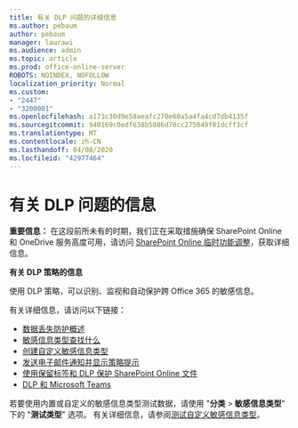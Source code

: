 ```yaml
---
title: 有关 DLP 问题的详细信息
ms.author: pebaum
author: pebaum
manager: laurawi
ms.audience: admin
ms.topic: article
ms.prod: office-online-server
ROBOTS: NOINDEX, NOFOLLOW
localization_priority: Normal
ms.custom:
- "2447"
- "3200001"
ms.openlocfilehash: a171c30d9e58aeafc270e60a5a4fa4cd7db4135f
ms.sourcegitcommit: 940169c0edf638b5086d70cc275049f01dcff3cf
ms.translationtype: MT
ms.contentlocale: zh-CN
ms.lasthandoff: 04/08/2020
ms.locfileid: "42977464"
---
```

# <a name="information-about-dlp-issues"></a>有关 DLP 问题的信息

**重要信息：** 在这段前所未有的时期，我们正在采取措施确保 SharePoint Online 和 OneDrive 服务高度可用，请访问 [SharePoint Online 临时功能调整](https://aka.ms/ODSPAdjustments)，获取详细信息。

**有关 DLP 策略的信息**

使用 DLP 策略，可以识别、监视和自动保护跨 Office 365 的敏感信息。

有关详细信息，请访问以下链接：

- [数据丢失防护概述](https://docs.microsoft.com/office365/securitycompliance/data-loss-prevention-policies)
- [敏感信息类型查找什么](https://docs.microsoft.com/office365/securitycompliance/what-the-sensitive-information-types-look-for)
- [创建自定义敏感信息类型](https://docs.microsoft.com/office365/securitycompliance/create-a-custom-sensitive-information-type)
- [发送电子邮件通知并显示策略提示](https://docs.microsoft.com/office365/securitycompliance/use-notifications-and-policy-tips)
- [使用保留标签和 DLP 保护 SharePoint Online 文件](https://docs.microsoft.com/office365/securitycompliance/protect-sharepoint-online-files-with-office-365-labels-and-dlp)
- [DLP 和 Microsoft Teams](https://docs.microsoft.com/office365/securitycompliance/dlp-microsoft-teams)

若要使用内置或自定义的敏感信息类型测试数据，请使用 "**分类** > **敏感信息类型**" 下的 "**测试类型**" 选项。 有关详细信息，请参阅[测试自定义敏感信息类型](https://docs.microsoft.com/office365/securitycompliance/create-a-custom-sensitive-information-type#test-custom-sensitive-information-types-in-the-security--compliance-center)。